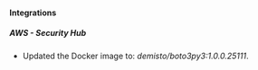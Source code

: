 #### Integrations
##### AWS - Security Hub
- Updated the Docker image to: *demisto/boto3py3:1.0.0.25111*.
